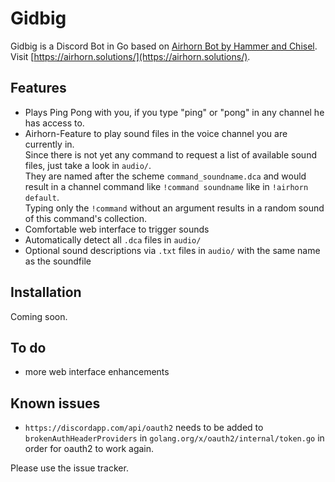 # Gidbig

Gidbig is a Discord Bot in Go based on
[Airhorn Bot by Hammer and Chisel](https://github.com/hammerandchisel/airhornbot/).  
Visit [https://airhorn.solutions/](https://airhorn.solutions/).

## Features
- Plays Ping Pong with you, if you type "ping" or "pong" in any channel he has access to.
- Airhorn-Feature to play sound files in the voice channel you are currently in.  
Since there is not yet any command to request a list of available sound files, just take a look in `audio/`.  
They are named after the scheme `command_soundname.dca` and would result in a channel command like `!command soundname` like in `!airhorn default`.  
Typing only the `!command` without an argument results in a random sound of this command's collection.
- Comfortable web interface to trigger sounds
- Automatically detect all `.dca` files in `audio/`
- Optional sound descriptions via `.txt` files in `audio/` with the same name as the soundfile

## Installation
Coming soon.
## To do
- more web interface enhancements

## Known issues
- `https://discordapp.com/api/oauth2` needs to be added to `brokenAuthHeaderProviders` in `golang.org/x/oauth2/internal/token.go` in order for oauth2 to work again.

Please use the issue tracker.
